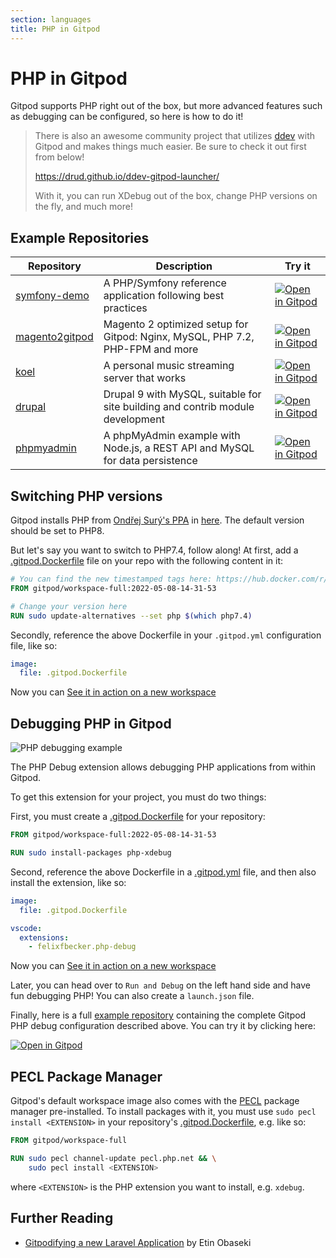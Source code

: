 ```yaml
---
section: languages
title: PHP in Gitpod
---
```


<script context="module">
  export const prerender = true;
</script>

# PHP in Gitpod

Gitpod supports PHP right out of the box, but more advanced features such as debugging can be configured, so here is how to do it!

> There is also an awesome community project that utilizes [ddev](https://github.com/drud/ddev) with Gitpod and makes things much easier.
> Be sure to check it out first from below!
>
> https://drud.github.io/ddev-gitpod-launcher/
>
> With it, you can run XDebug out of the box, change PHP versions on the fly, and much more!

## Example Repositories

<div class="overflow-x-auto">

| Repository                                                         | Description                                                                    | Try it                                                                                                                                        |
| ------------------------------------------------------------------ | ------------------------------------------------------------------------------ | --------------------------------------------------------------------------------------------------------------------------------------------- |
| [symfony-demo](https://github.com/gitpod-io/symfony-demo)          | A PHP/Symfony reference application following best practices                   | [![Open in Gitpod](https://gitpod.io/button/open-in-gitpod.svg)](https://gitpod.io/#https://github.com/gitpod-io/symfony-demo)                |
| [magento2gitpod](https://github.com/nemke82/magento2gitpod)        | Magento 2 optimized setup for Gitpod: Nginx, MySQL, PHP 7.2, PHP-FPM and more  | [![Open in Gitpod](https://gitpod.io/button/open-in-gitpod.svg)](https://gitpod.io/#https://github.com/nemke82/magento2gitpod)                |
| [koel](https://github.com/phanan/koel)                             | A personal music streaming server that works                                   | [![Open in Gitpod](https://gitpod.io/button/open-in-gitpod.svg)](https://gitpod.io/#https://github.com/phanan/koel)                           |
| [drupal](https://github.com/bserem/gitpod-drupal-mysql-starterkit) | Drupal 9 with MySQL, suitable for site building and contrib module development | [![Open in Gitpod](https://gitpod.io/button/open-in-gitpod.svg)](https://gitpod.io/#https://github.com/bserem/gitpod-drupal-mysql-starterkit) |
| [phpmyadmin](https://github.com/apolopena/gitpod-phpmyadmin)       | A phpMyAdmin example with Node.js, a REST API and MySQL for data persistence   | [![Open in Gitpod](https://gitpod.io/button/open-in-gitpod.svg)](https://gitpod.io/#https://github.com/apolopena/gitpod-phpmyadmin)           |

</div>

## Switching PHP versions

Gitpod installs PHP from [Ondřej Surý's PPA](https://launchpad.net/~ondrej/+archive/ubuntu/php) in [here](https://github.com/gitpod-io/workspace-images/blob/main/chunks/tool-nginx/Dockerfile). The default version should be set to PHP8.

But let's say you want to switch to PHP7.4, follow along!
At first, add a [.gitpod.Dockerfile](/docs/config-docker) file on your repo with the following content in it:

```dockerfile
# You can find the new timestamped tags here: https://hub.docker.com/r/gitpod/workspace-full/tags
FROM gitpod/workspace-full:2022-05-08-14-31-53

# Change your version here
RUN sudo update-alternatives --set php $(which php7.4)
```

Secondly, reference the above Dockerfile in your `.gitpod.yml` configuration file, like so:

```yaml
image:
  file: .gitpod.Dockerfile
```

Now you can [See it in action on a new workspace](/docs/config-gitpod-file#see-it-in-action)

## Debugging PHP in Gitpod

![PHP debugging example](../../../static/images/docs/phpDebug.png)

The PHP Debug extension allows debugging PHP applications from within Gitpod.

To get this extension for your project, you must do two things:

First, you must create a [.gitpod.Dockerfile](/docs/config-docker) for your repository:

```dockerfile
FROM gitpod/workspace-full:2022-05-08-14-31-53

RUN sudo install-packages php-xdebug
```

Second, reference the above Dockerfile in a [.gitpod.yml](/docs/config-gitpod-file) file, and then also install the extension, like so:

```yaml
image:
  file: .gitpod.Dockerfile

vscode:
  extensions:
    - felixfbecker.php-debug
```

Now you can [See it in action on a new workspace](/docs/config-gitpod-file#see-it-in-action)

Later, you can head over to `Run and Debug` on the left hand side and have fun debugging PHP! You can also create a `launch.json` file.

Finally, here is a full [example repository](https://github.com/gitpod-io/Gitpod-PHP-Debug) containing the complete Gitpod PHP debug configuration described above. You can try it by clicking here:

[![Open in Gitpod](https://gitpod.io/button/open-in-gitpod.svg)](https://gitpod.io/#https://github.com/gitpod-io/Gitpod-PHP-Debug)

## PECL Package Manager

Gitpod's default workspace image also comes with the [PECL](https://pecl.php.net/) package manager pre-installed. To install packages with it, you must use `sudo pecl install <EXTENSION>` in your repository's [.gitpod.Dockerfile](/docs/config-docker), e.g. like so:

```dockerfile
FROM gitpod/workspace-full

RUN sudo pecl channel-update pecl.php.net && \
    sudo pecl install <EXTENSION>
```

where `<EXTENSION>` is the PHP extension you want to install, e.g. `xdebug`.

## Further Reading

- <a class="no-nowrap" href="https://notes.etin.space/posts/gitpodifying-a-new-laravel-application">Gitpodifying a new Laravel Application</a> by Etin Obaseki
